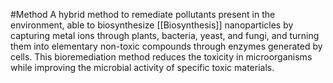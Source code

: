 #Method 
A hybrid method to remediate pollutants present in the environment, able to biosynthesize [[Biosynthesis]] nanoparticles by capturing metal ions through plants, bacteria, yeast, and fungi, and turning them into elementary non-toxic compounds through enzymes generated by cells. This bioremediation method reduces the toxicity in microorganisms while improving the microbial activity of specific toxic materials.